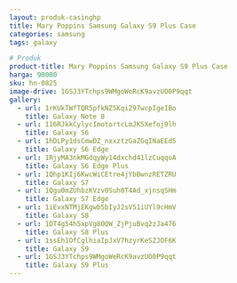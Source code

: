 ```yaml
---
layout: produk-casinghp
title: Mary Poppins Samsung Galaxy S9 Plus Case
categories: samsung
tags: galaxy

# Produk
product-title: Mary Poppins Samsung Galaxy S9 Plus Case
harga: 90000
sku: hn-0825
image-drive: 1GSJ3YTchps9WMgoWeRcK9avzUO0P9qqt
gallery:
  - url: 1rKUkTWfTQR5pfkNZ5KqiZ97wcpIgeIBo
    title: Galaxy Note 8
  - url: 116RJkkCylycImotortcLmJK5Xefoj9lh
    title: Galaxy S6
  - url: 1hDLPy1dsCmwDZ_nxxztzGaZGqINaEEd5
    title: Galaxy S6 Edge
  - url: 1RjyMA3nkMGdqyWy14dxchd41lzCuqqoA
    title: Galaxy S6 Edge Plus
  - url: 1Qhp1KIj6KwcWiCEtre4jYbBwnzRETZRU
    title: Galaxy S7
  - url: 1Qgu0mZUhbzKVzv0Suh0T4Ad_xjnsqSHm
    title: Galaxy S7 Edge
  - url: 1iEvxNTMjEKgwb5bIyJ2sV51iUYl9cHmV
    title: Galaxy S8
  - url: 1DT4g54h5xpVg8OQW_ZjPjuBvq2zJa476
    title: Galaxy S8 Plus
  - url: 1ssEh1OfCglhiaIpJxV7hzyrKeSZJOF6K
    title: Galaxy S9
  - url: 1GSJ3YTchps9WMgoWeRcK9avzUO0P9qqt
    title: Galaxy S9 Plus
---
```

